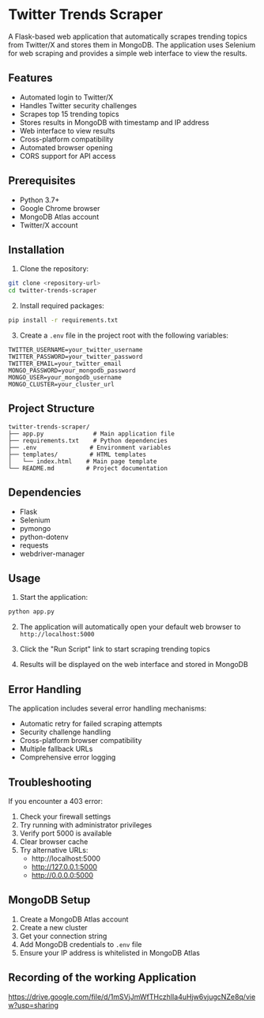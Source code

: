 # Twitter Trends Scraper

A Flask-based web application that automatically scrapes trending topics from Twitter/X and stores them in MongoDB. The application uses Selenium for web scraping and provides a simple web interface to view the results.

## Features

- Automated login to Twitter/X
- Handles Twitter security challenges
- Scrapes top 15 trending topics
- Stores results in MongoDB with timestamp and IP address
- Web interface to view results
- Cross-platform compatibility
- Automated browser opening
- CORS support for API access

## Prerequisites

- Python 3.7+
- Google Chrome browser
- MongoDB Atlas account
- Twitter/X account

## Installation

1. Clone the repository:

```bash
git clone <repository-url>
cd twitter-trends-scraper
```

2. Install required packages:

```bash
pip install -r requirements.txt
```

3. Create a `.env` file in the project root with the following variables:

```env
TWITTER_USERNAME=your_twitter_username
TWITTER_PASSWORD=your_twitter_password
TWITTER_EMAIL=your_twitter_email
MONGO_PASSWORD=your_mongodb_password
MONGO_USER=your_mongodb_username
MONGO_CLUSTER=your_cluster_url
```

## Project Structure

```
twitter-trends-scraper/
├── app.py              # Main application file
├── requirements.txt    # Python dependencies
├── .env               # Environment variables
├── templates/         # HTML templates
│   └── index.html    # Main page template
└── README.md         # Project documentation
```

## Dependencies

- Flask
- Selenium
- pymongo
- python-dotenv
- requests
- webdriver-manager

## Usage

1. Start the application:

```bash
python app.py
```

2. The application will automatically open your default web browser to `http://localhost:5000`

3. Click the "Run Script" link to start scraping trending topics

4. Results will be displayed on the web interface and stored in MongoDB

## Error Handling

The application includes several error handling mechanisms:

- Automatic retry for failed scraping attempts
- Security challenge handling
- Cross-platform browser compatibility
- Multiple fallback URLs
- Comprehensive error logging

## Troubleshooting

If you encounter a 403 error:

1. Check your firewall settings
2. Try running with administrator privileges
3. Verify port 5000 is available
4. Clear browser cache
5. Try alternative URLs:
   - http://localhost:5000
   - http://127.0.0.1:5000
   - http://0.0.0.0:5000

## MongoDB Setup

1. Create a MongoDB Atlas account
2. Create a new cluster
3. Get your connection string
4. Add MongoDB credentials to `.env` file
5. Ensure your IP address is whitelisted in MongoDB Atlas

## Recording of the working Application

https://drive.google.com/file/d/1mSVjJmWfTHczhlIa4uHjw6vjugcNZe8q/view?usp=sharing

